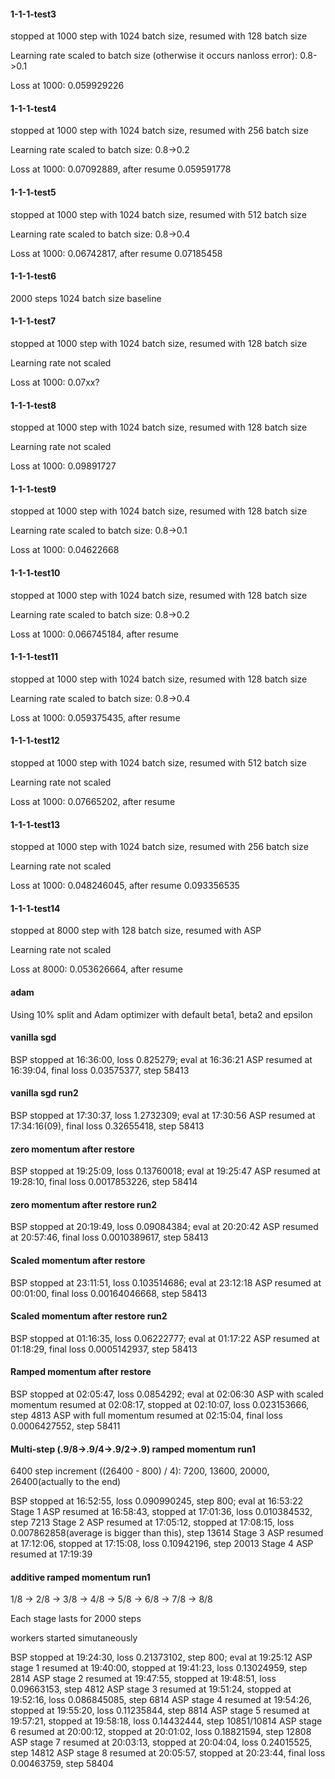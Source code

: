 #### 1-1-1-test3 

stopped at 1000 step with 1024 batch size, resumed with 128 batch size

Learning rate scaled to batch size (otherwise it occurs nanloss error): 0.8->0.1

Loss at 1000: 0.059929226

#### 1-1-1-test4

stopped at 1000 step with 1024 batch size, resumed with 256 batch size

Learning rate scaled to batch size: 0.8->0.2

Loss at 1000: 0.07092889, after resume 0.059591778

#### 1-1-1-test5

stopped at 1000 step with 1024 batch size, resumed with 512 batch size

Learning rate scaled to batch size: 0.8->0.4 

Loss at 1000: 0.06742817, after resume 0.07185458

#### 1-1-1-test6

2000 steps 1024 batch size baseline

#### 1-1-1-test7

stopped at 1000 step with 1024 batch size, resumed with 128 batch size

Learning rate not scaled

Loss at 1000: 0.07xx?

#### 1-1-1-test8

stopped at 1000 step with 1024 batch size, resumed with 128 batch size

Learning rate not scaled

Loss at 1000: 0.09891727

#### 1-1-1-test9

stopped at 1000 step with 1024 batch size, resumed with 128 batch size

Learning rate scaled to batch size: 0.8->0.1

Loss at 1000: 0.04622668

#### 1-1-1-test10

stopped at 1000 step with 1024 batch size, resumed with 128 batch size

Learning rate scaled to batch size: 0.8->0.2

Loss at 1000: 0.066745184, after resume 

#### 1-1-1-test11

stopped at 1000 step with 1024 batch size, resumed with 128 batch size

Learning rate scaled to batch size: 0.8->0.4

Loss at 1000: 0.059375435, after resume 

#### 1-1-1-test12

stopped at 1000 step with 1024 batch size, resumed with 512 batch size

Learning rate not scaled

Loss at 1000: 0.07665202, after resume 

#### 1-1-1-test13

stopped at 1000 step with 1024 batch size, resumed with 256 batch size

Learning rate not scaled

Loss at 1000: 0.048246045, after resume 0.093356535

#### 1-1-1-test14

stopped at 8000 step with 128 batch size, resumed with ASP

Learning rate not scaled

Loss at 8000: 0.053626664, after resume 

#### adam

Using 10% split and Adam optimizer with default beta1, beta2 and epsilon

#### vanilla sgd

BSP stopped at 16:36:00, loss 0.825279; eval at 16:36:21
ASP resumed at 16:39:04, final loss 0.03575377, step 58413

#### vanilla sgd run2

BSP stopped at 17:30:37, loss 1.2732309; eval at 17:30:56
ASP resumed at 17:34:16(09), final loss 0.32655418, step 58413

#### zero momentum after restore

BSP stopped at 19:25:09, loss 0.13760018; eval at 19:25:47
ASP resumed at 19:28:10, final loss 0.0017853226, step 58414

#### zero momentum after restore run2

BSP stopped at 20:19:49, loss 0.09084384; eval at 20:20:42
ASP resumed at 20:57:46, final loss 0.0010389617, step 58413

#### Scaled momentum after restore

BSP stopped at 23:11:51, loss 0.103514686; eval at 23:12:18
ASP resumed at 00:01:00, final loss 0.00164046668, step 58413

#### Scaled momentum after restore run2

BSP stopped at 01:16:35, loss 0.06222777; eval at 01:17:22
ASP resumed at 01:18:29, final loss 0.0005142937, step 58413

#### Ramped momentum after restore

BSP stopped at 02:05:47, loss 0.0854292; eval at 02:06:30
ASP with scaled momentum resumed at 02:08:17, stopped at 02:10:07, loss 0.023153666, step 4813
ASP with full momentum resumed at 02:15:04, final loss 0.0006427552, step 58411

#### Multi-step (.9/8->.9/4->.9/2->.9) ramped momentum run1

6400 step increment ((26400 - 800) / 4): 7200, 13600, 20000, 26400(actually to the end)

BSP stopped at 16:52:55, loss 0.090990245, step 800; eval at 16:53:22
Stage 1 ASP resumed at 16:58:43, stopped at 17:01:36, loss 0.010384532, step 7213
Stage 2 ASP resumed at 17:05:12, stopped at 17:08:15, loss 0.007862858(average is bigger than this), step 13614
Stage 3 ASP resumed at 17:12:06, stopped at 17:15:08, loss 0.10942196, step 20013
Stage 4 ASP resumed at 17:19:39

#### additive ramped momentum run1

1/8 -> 2/8 -> 3/8 -> 4/8 -> 5/8 -> 6/8 -> 7/8 -> 8/8

Each stage lasts for 2000 steps

workers started simutaneously

BSP stopped at 19:24:30, loss 0.21373102, step 800; eval at 19:25:12
ASP stage 1 resumed at 19:40:00, stopped at 19:41:23, loss 0.13024959, step 2814
ASP stage 2 resumed at 19:47:55, stopped at 19:48:51, loss 0.09663153, step 4812
ASP stage 3 resumed at 19:51:24, stopped at 19:52:16, loss 0.086845085, step 6814
ASP stage 4 resumed at 19:54:26, stopped at 19:55:20, loss 0.11235844, step 8814
ASP stage 5 resumed at 19:57:21, stopped at 19:58:18, loss 0.14432444, step 10851/10814
ASP stage 6 resumed at 20:00:12, stopped at 20:01:02, loss 0.18821594, step 12808
ASP stage 7 resumed at 20:03:13, stopped at 20:04:04, loss 0.24015525, step 14812
ASP stage 8 resumed at 20:05:57, stopped at 20:23:44, final loss 0.00463759, step 58404